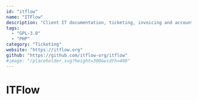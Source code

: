 ```yaml
---
id: "itflow"
name: "ITFlow"
description: "Client IT documentation, ticketing, invoicing and accounting for MSPs (Managed Service Providers)."
tags:
  - "GPL-3.0"
  - "PHP"
category: "Ticketing"
website: "https://itflow.org"
github: "https://github.com/itflow-org/itflow"
#image: "/placeholder.svg?height=300&width=400"
---
```


# ITFlow
